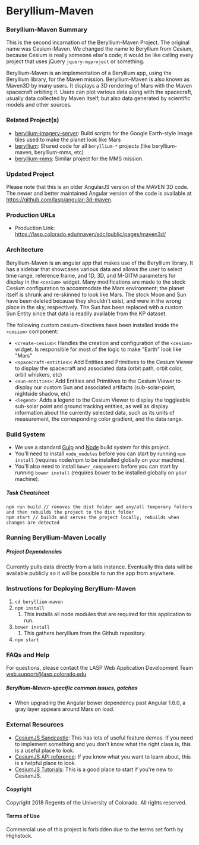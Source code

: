 # Beryllium-Maven

### Beryllium-Maven Summary

This is the second incarnation of the Beryllium-Maven Project. The original name was Cesium-Maven.
We changed the name to Beryllium from Cesium, because Cesium is really someone else's code; it
would be like calling every project that uses jQuery `jquery-myproject` or something.

Beryllium-Maven is an implementation of a Beryllium app, using the Beryllium library,
for the Maven mission. Beryllium-Maven is also known as Maven3D by many users. It displays a 3D rendering of Mars with
the Maven spacecraft orbiting it. Users can plot various data along with the spacecraft, usually
data collected by Maven itself, but also data generated by scientific models and other sources.

### Related Project(s)

* [beryllium-imagery-server](https://github.com/lasp/beryllium-imagery-server.git):
    Build scripts for the Google Earth-style image tiles used to make the planet look like Mars
* [beryllium](https://github.com/lasp/beryllium.git): Shared code
    for all `beryllium-*` projects (like beryllium-maven, beryllium-mms, etc)
* [beryllium-mms](https://github.com/lasp/beryllium-mms.git):
    Similar project for the MMS mission.

### Updated Project

Please note that this is an older AngularJS version of the MAVEN 3D code. The newer and better maintained Angular
version of the code is available at https://github.com/lasp/angular-3d-maven.

### Production URLs

* Production Link: https://lasp.colorado.edu/maven/sdc/public/pages/maven3d/

### Architecture

Beryllium-Maven is an angular app that makes use of the Beryllium library. It has a sidebar
that showcases various data and allows the user to select time range, reference frame, and
1D, 3D, and M-GITM parameters for display in the `<cesium>` widget. Many modifications are made to
the stock Cesium configuration to accommodate the Mars environment; the planet itself is
shrunk and re-skinned to look like Mars. The stock Moon and Sun have been deleted because
they shouldn't exist, and were in the wrong place in the sky, respectively. The Sun has
been replaced with a custom Sun Entity since that data is readily available from the KP
dataset.

The following custom cesium-directives have been installed inside the `<cesium>` component:

* `<create-cesium>`: Handles the creation and configuration of the `<cesium>` widget. Is
    responsible for most of the logic to make "Earth" look like "Mars"
* `<spacecraft-entities>`: Add Entities and Primitives to the Cesium Viewer to display the
    spacecraft and associated data (orbit path, orbit color, orbit whiskers, etc)
* `<sun-entities>`: Add Entities and Primitives to the Cesium Viewer to display our custom
    Sun and associated artifacts (sub-solar-point, nightside shadow, etc)
* `<legend>`: Adds a legend to the Cesium Viewer to display the toggleable sub-solar point and ground tracking entities,
    as well as display information about the currently selected data, such as its units of measurement,
    the corresponding color gradient, and the data range.

### Build System

* We use a standard [Gulp](https://gulpjs.com/) and [Node](https://nodejs.org/en/) build system for this project.
* You'll need to install `node_modules` before you can start by running `npm install` (requires node/npm to be installed globally on your machine).
* You'll also need to install `bower_components` before you can start by running `bower install` (requires bower to be installed globally on your machine).

##### Task Cheatsheet

```
npm run build // removes the dist folder and any/all temporary folders and then rebuilds the project to the dist folder
npm start // builds and serves the project locally, rebuilds when changes are detected
```

### Running Beryllium-Maven Locally

##### Project Dependencies

Currently pulls data directly from a latis instance. Eventually this data will be available
publicly so it will be possible to run the app from anywhere.

### Instructions for Deploying Beryllium-Maven
1. `cd beryllium-maven`
1. `npm install`
	1. This installs all node modules that are required for this application to run.
1. `bower install`
	1. This gathers beryllium from the Github repository.
1. `npm start`

### FAQs and Help

For questions, please contact the LASP Web Application Development Team <web.support@lasp.colorado.edu>

##### Beryllium-Maven-specific common issues, gotchas

* When upgrading the Angular bower dependency past Angular 1.6.0, a gray layer appears around Mars on load.

### External Resources

* [CesiumJS Sandcastle](http://cesiumjs.org/Cesium/Apps/Sandcastle/index.html?src=Hello%20World.html&label=Showcases):
	This has lots of useful feature demos. If you need to implement something and you don't know
	what the right class is, this is a useful place to look.
* [CesiumJS API reference](http://cesiumjs.org/refdoc.html): If you know what you want to learn
	about, this is a helpful place to look.
* [CesiumJS Tutorials](http://cesiumjs.org/tutorials.html): This is a good place to start if you're
	new to CesiumJS.

#### Copyright
Copyright 2018 Regents of the University of Colorado. All rights reserved.

#### Terms of Use
Commercial use of this project is forbidden due to the terms set forth by Highstock.

